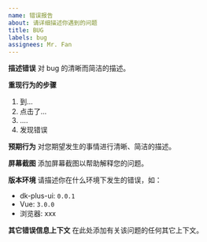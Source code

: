 ```yaml
---
name: 错误报告
about: 请详细描述你遇到的问题
title: BUG
labels: bug
assignees: Mr. Fan
---
```


**描述错误**
对 bug 的清晰而简洁的描述。

**重现行为的步骤**

1. 到...
2. 点击了...
3. ....
4. 发现错误

**预期行为**
对您期望发生的事情进行清晰、简洁的描述。

**屏幕截图**
添加屏幕截图以帮助解释您的问题。

**版本环境**
请描述你在什么环境下发生的错误，如：

- dk-plus-ui: `0.0.1`
- Vue: `3.0.0`
- 浏览器: xxx

**其它错误信息上下文**
在此处添加有关该问题的任何其它上下文。
